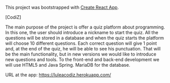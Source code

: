 This project was bootstrapped with [Create React App](https://github.com/facebookincubator/create-react-app).

[CodiZ]

The main purpose of the project is offer a quiz platform about programming. In this one, the user should introduce a nickname to start the quiz. All the questions will be stored in a database and when the quiz starts the platform will choose 10 different questions. Each correct question will give 1 point and, at the end of the quiz, he will be able to see his punctuation. That will be the main functionality, but in new versions we would like to introduce new questions and tools.
To the front-end and back-end development we will use HTML5 and Java Spring. MariaDB for the database.

URL at the app: https://luleacodiz.herokuapp.com/
